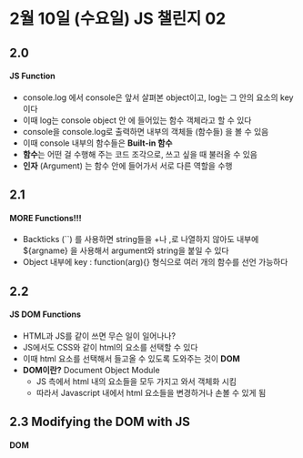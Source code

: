 # 2월 10일 (수요일) JS 챌린지 02
  
## 2.0
#### JS Function
- console.log 에서 console은 앞서 살펴본 object이고, log는 그 안의 요소의 key이다
- 이때 log는 console object 안 에 들어있는 함수 객체라고 할 수 있다
- console을 console.log로 출력하면 내부의 객체들 (함수들) 을 볼 수 있음
- 이때 console 내부의 함수들은 **Built-in 함수**
- **함수**는 어떤 걸 수행해 주는 코드 조각으로, 쓰고 싶을 때 불러올 수 있음
- **인자** (Argument) 는 함수 안에 들어가서 서로 다른 역할을 수행
  
  
## 2.1
#### MORE Functions!!!
- Backticks (``) 를 사용하면 string들을 +나 ,로 나열하지 않아도 내부에 ${argname} 을 사용해서 argument와 string을 붙일 수 있다
- Object 내부에 key : function(arg){} 형식으로 여러 개의 함수를 선언 가능하다


## 2.2
#### JS DOM Functions
- HTML과 JS를 같이 쓰면 무슨 일이 일어나나?
- JS에서도 CSS와 같이 html의 요소를 선택할 수 있다
- 이때 html 요소를 선택해서 들고올 수 있도록 도와주는 것이 **DOM**
- **DOM이란?** Document Object Module
    - JS 측에서 html 내의 요소들을 모두 가지고 와서 객체화 시킴
    - 따라서 Javascript 내에서 html 요소들을 변경하거나 손볼 수 있게 됨


## 2.3 Modifying the DOM with JS
#### DOM